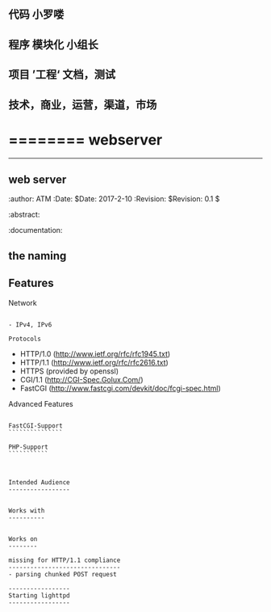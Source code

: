 ## 代码													小罗喽
## 程序 模块化											小组长
## 项目 ’工程‘ 文档，测试			
## 技术，商业，运营，渠道，市场




















========
webserver
========

-------------
web server
-------------

:author: ATM
:Date: $Date: 2017-2-10
:Revision: $Revision: 0.1 $

:abstract:
 
:documentation:

the naming
----------


Features
--------

Network
```````

- IPv4, IPv6

Protocols
`````````

- HTTP/1.0 (http://www.ietf.org/rfc/rfc1945.txt)
- HTTP/1.1 (http://www.ietf.org/rfc/rfc2616.txt)
- HTTPS (provided by openssl)
- CGI/1.1 (http://CGI-Spec.Golux.Com/)
- FastCGI (http://www.fastcgi.com/devkit/doc/fcgi-spec.html)

Advanced Features
`````````````````

FastCGI-Support
```````````````

PHP-Support
```````````



Intended Audience
-----------------


Works with
----------


Works on
--------

missing for HTTP/1.1 compliance
-------------------------------
- parsing chunked POST request

-----------------
Starting lighttpd
-----------------



